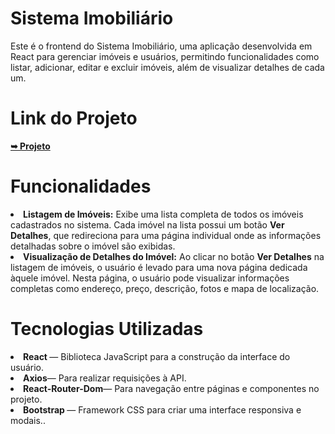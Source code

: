 <h1>Sistema Imobiliário</h1>

<p>
Este é o frontend do Sistema Imobiliário, uma aplicação desenvolvida em React para gerenciar imóveis e usuários, permitindo funcionalidades como listar, adicionar, editar e excluir imóveis, além de visualizar detalhes de cada um.

</p>


<h1>Link do Projeto</h1>
<a href="https://react-houseclick.vercel.app" rel="nofollow"><strong>➥ Projeto</strong></a></p>


<h1>Funcionalidades</h1> <li><strong>Listagem de Imóveis:</strong> Exibe uma lista completa de todos os imóveis cadastrados no sistema. Cada imóvel na lista possui um botão <strong>Ver Detalhes</strong>, que redireciona para uma página individual onde as informações detalhadas sobre o imóvel são exibidas.</li> <li><strong>Visualização de Detalhes do Imóvel:</strong> Ao clicar no botão <strong>Ver Detalhes</strong> na listagem de imóveis, o usuário é levado para uma nova página dedicada àquele imóvel. Nesta página, o usuário pode visualizar informações completas como endereço, preço, descrição, fotos e mapa de localização.</li>


<h1>Tecnologias Utilizadas</h1>
<li><strong>React </strong>— Biblioteca JavaScript para a construção da interface do usuário.</li>
<li><strong>Axios</strong>— Para realizar requisições à API.</li>
<li><strong>React-Router-Dom</strong>— Para navegação entre páginas e componentes no projeto.</li>
<li><strong>Bootstrap </strong> — Framework CSS para criar uma interface responsiva e modais..</li>

<br>
<br>
